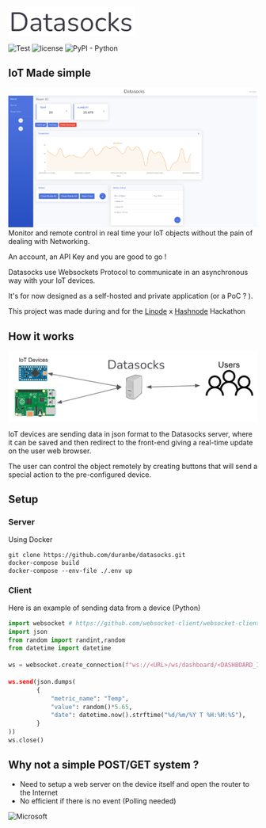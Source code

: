 ![Datasocks](https://github.com/duranbe/datasocks/blob/main/img/logo.png?raw=true)

![Test](https://github.com/duranbe/datasocks/actions/workflows/django.yml/badge.svg)
![license](https://img.shields.io/badge/License-MIT-brightgreen.svg)
![PyPI - Python](https://img.shields.io/badge/python-%3E%3D3.7-blue)
## IoT Made simple 

![Demo](https://github.com/duranbe/datasocks/blob/main/img/demo.PNG?raw=true)
Monitor and remote control in real time your IoT objects without the pain of dealing with Networking.

An account, an API Key and you are good to go !

Datasocks use Websockets Protocol to communicate in an asynchronous way with your IoT devices.

It's for now designed as a self-hosted and private application (or a PoC ? ).

This project was made during and for the [Linode](https://www.linode.com) x [Hashnode](https://hashnode.com/n/linodehackathon) Hackathon 

## How it works

![Schema](https://github.com/duranbe/datasocks/blob/main/img/schema.png?raw=true)

IoT devices are sending data in json format to the Datasocks server, where it can be saved and then redirect to the front-end giving a real-time update on the user web browser.

The user can control the object remotely by creating buttons that will send a special action to the pre-configured device.
## Setup

### Server 
Using Docker

```
git clone https://github.com/duranbe/datasocks.git
docker-compose build
docker-compose --env-file ./.env up
```

### Client
Here is an example of sending data from a device (Python)

```python
import websocket # https://github.com/websocket-client/websocket-client
import json
from random import randint,random
from datetime import datetime

ws = websocket.create_connection(f"ws://<URL>/ws/dashboard/<DASHBOARD_ID>/?api_key=<APIKEY>) 

ws.send(json.dumps(
		{ 	
			"metric_name": "Temp",
			"value": random()*5.65,
			"date": datetime.now().strftime("%d/%m/%Y T %H:%M:%S"),
		}
))
ws.close()
```
## Why not a simple POST/GET system ? 
- Need to setup a web server on the device itself and open the router to the Internet
- No efficient if there is no event (Polling needed)

![Microsoft](https://docs.microsoft.com/fr-fr/azure/application-gateway/media/application-gateway-websocket/websocket.png)
